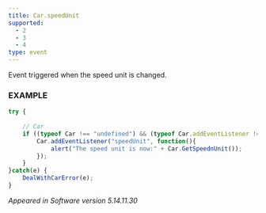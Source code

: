```yaml
---
title: Car.speedUnit
supported:
  - 2
  - 3
  - 4
type: event
---
```

Event triggered when the speed unit is changed.

### EXAMPLE

```javascript
try {
	
	// Car
	if ((typeof Car !== "undefined") && (typeof Car.addEventListener !== "undefined")) {
		Car.addEventListener("speedUnit", function(){
			alert("The speed unit is now:" + Car.GetSpeednUnit());
		});
	}
}catch(e) {
	DealWithCarError(e);
}
```

*Appeared in Software version 5.14.11.30*